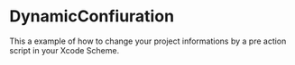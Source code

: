 # DynamicConfiuration
This a example of how to change your project informations by a pre action script in your Xcode Scheme.
